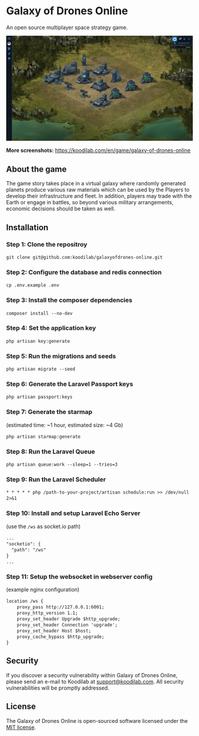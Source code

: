 # Galaxy of Drones Online

An open source multiplayer space strategy game.

![Screenshot](public/images/screenshot.png)

**More screenshots:** https://koodilab.com/en/game/galaxy-of-drones-online

## About the game

The game story takes place in a virtual galaxy where randomly generated planets produce various raw materials which can be used by the Players to develop their infrastructure and fleet. In addition, players may trade with the Earth or engage in battles, so beyond various military arrangements, economic decisions should be taken as well.

## Installation

### Step 1: Clone the repositroy

```
git clone git@github.com:koodilab/galaxyofdrones-online.git
```

### Step 2: Configure the database and redis connection

```
cp .env.example .env
```

### Step 3: Install the composer dependencies

```
composer install --no-dev
```

### Step 4: Set the application key

```
php artisan key:generate
```

### Step 5: Run the migrations and seeds

```
php artisan migrate --seed
```

### Step 6: Generate the Laravel Passport keys

```
php artisan passport:keys
```

### Step 7: Generate the starmap

(estimated time: ~1 hour, estimated size: ~4 Gb)

```
php artisan starmap:generate
```

### Step 8: Run the Laravel Queue

```
php artisan queue:work --sleep=1 --tries=3
```

### Step 9: Run the Laravel Scheduler

```
* * * * * php /path-to-your-project/artisan schedule:run >> /dev/null 2>&1
```

### Step 10: Install and setup Laravel Echo Server

(use the `/ws` as socket.io path)

```
...
"socketio": {
  "path": "/ws"
}
...
```

### Step 11: Setup the websocket in webserver config

(example nginx configuration)

```
location /ws {
    proxy_pass http://127.0.0.1:6001;
    proxy_http_version 1.1;
    proxy_set_header Upgrade $http_upgrade;
    proxy_set_header Connection 'upgrade';
    proxy_set_header Host $host;
    proxy_cache_bypass $http_upgrade;
}
```

## Security

If you discover a security vulnerability within Galaxy of Drones Online, please send an e-mail to Koodilab at support@koodilab.com. All security vulnerabilities will be promptly addressed.

## License

The Galaxy of Drones Online is open-sourced software licensed under the [MIT license](http://opensource.org/licenses/MIT).
